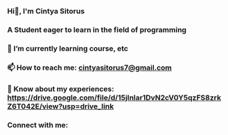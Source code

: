 ###                         Hi👋, I'm Cintya Sitorus

###             A Student eager to learn in the field of programming


###  🌱 I’m currently learning course, etc
###  📫 How to reach me: cintyasitorus7@gmail.com
###  📄 Know about my experiences: https://drive.google.com/file/d/15jInlar1DvN2cV0Y5qzFS8zrkZ6T042E/view?usp=drive_link

### Connect with me:



<!--
**cintyasitorus/cintyasitorus** is a ✨ _special_ ✨ repository because its `README.md` (this file) appears on your GitHub profile.

Here are some ideas to get you started:
- 🌱 I’m currently learning course, etc
- 💬 Ask me about ...
- 📫 


